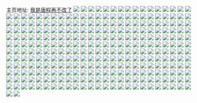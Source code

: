 主页地址: [我是唐程再不改了](https://weibo.com/u/5514640099) 
![](https://wx4.sinaimg.cn/mw2000/0061cRO3gy1h9piobmqa5j30wi0kmtd9.jpg) 
![](https://wx4.sinaimg.cn/mw2000/0061cRO3gy1h9kkwo1rqpj30wi1yc4q4.jpg) 
![](https://wx4.sinaimg.cn/mw2000/0061cRO3gy1h9kkwpfef1j30wi1yc7wh.jpg) 
![](https://wx4.sinaimg.cn/mw2000/0061cRO3gy1h9kkwssroqj30wi1ycb29.jpg) 
![](https://wx4.sinaimg.cn/mw2000/0061cRO3gy1h9kkwvjah7j30wi1ycqv5.jpg) 
![](https://wx4.sinaimg.cn/mw2000/0061cRO3gy1h9hddw8dqmj31ks23pkjm.jpg) 
![](https://wx4.sinaimg.cn/mw2000/0061cRO3gy1h9hddoj4baj30u01sx4a6.jpg) 
![](https://wx4.sinaimg.cn/mw2000/0061cRO3gy1h9hdmxrw3zj30u00u011s.jpg) 
![](https://wx4.sinaimg.cn/mw2000/0061cRO3gy1h9hdf4lhkvj30wd0fcwh7.jpg) 
![](https://wx4.sinaimg.cn/mw2000/0061cRO3gy1h9hdjb6ivwj30sg18cqfw.jpg) 
![](https://wx4.sinaimg.cn/mw2000/0061cRO3gy1h9dz2ouy5mj31sc2dsb2b.jpg) 
![](https://wx4.sinaimg.cn/mw2000/0061cRO3gy1h9dz3hpyswj31l22437wi.jpg) 
![](https://wx4.sinaimg.cn/mw2000/0061cRO3gy1h9dzhb9wccj31l0240b2a.jpg) 
![](https://wx4.sinaimg.cn/mw2000/0061cRO3gy1h9dz9rjt0bj31321g3thp.jpg) 
![](https://wx4.sinaimg.cn/mw2000/0061cRO3gy1h90tmfnw69j30wh1bl4jg.jpg) 
![](https://wx4.sinaimg.cn/mw2000/0061cRO3gy1h90tj1r62hj32c13417wj.jpg) 
![](https://wx4.sinaimg.cn/mw2000/0061cRO3gy1h90tiv2hjfj32dc35s1ky.jpg) 
![](https://wx4.sinaimg.cn/mw2000/0061cRO3gy1h90tjvithzj32102pc7wh.jpg) 
![](https://wx4.sinaimg.cn/mw2000/0061cRO3gy1h8w478fs9zj31kw2dcnpe.jpg) 
![](https://wx4.sinaimg.cn/mw2000/0061cRO3gy1h8w47c90rvj31kw2dckjm.jpg) 
![](https://wx4.sinaimg.cn/mw2000/0061cRO3gy1h8w475g0zmj32c02c07wi.jpg) 
![](https://wx4.sinaimg.cn/mw2000/0061cRO3gy1h8w47kr6i6j32222qqnpd.jpg) 
![](https://wx4.sinaimg.cn/mw2000/0061cRO3gy1h8w482rv42j32c0340npf.jpg) 
![](https://wx4.sinaimg.cn/mw2000/0061cRO3gy1h8w48aci49j31tw2fvnpd.jpg) 
![](https://wx4.sinaimg.cn/mw2000/0061cRO3gy1h8w48eevlej30u00u0k0b.jpg) 
![](https://wx4.sinaimg.cn/mw2000/0061cRO3gy1h8oh96386vj31y02lc1kx.jpg) 
![](https://wx4.sinaimg.cn/mw2000/0061cRO3gy1h8oh9b267aj30wh1c5ncw.jpg) 
![](https://wx4.sinaimg.cn/mw2000/0061cRO3gy1h8oh9aawt2j31fr1x21kx.jpg) 
![](https://wx4.sinaimg.cn/mw2000/0061cRO3gy1h8oh9z1i88j33402c0npd.jpg) 
![](https://wx4.sinaimg.cn/mw2000/0061cRO3gy1h8oh9wcelij32dc35sx6u.jpg) 
![](https://wx4.sinaimg.cn/mw2000/0061cRO3gy1h8oh9x3939j30wh1exn0d.jpg) 
![](https://wx4.sinaimg.cn/mw2000/0061cRO3gy1h8oikzs4m8j30wh1mu0y8.jpg) 
![](https://wx4.sinaimg.cn/mw2000/0061cRO3gy1h8oiqroxt7j31zj2nd1kz.jpg) 
![](https://wx4.sinaimg.cn/mw2000/0061cRO3gy1h8oijfu1x6j32c0340b2a.jpg) 
![](https://wx4.sinaimg.cn/mw2000/0061cRO3gy1h8irao2pl1j30wh0spgor.jpg) 
![](https://wx4.sinaimg.cn/mw2000/0061cRO3gy1h8irb1a9t4j31j02ps7wh.jpg) 
![](https://wx4.sinaimg.cn/mw2000/0061cRO3gy1h8irei4zdrj30u01sxwji.jpg) 
![](https://wx4.sinaimg.cn/mw2000/0061cRO3ly1h8co9pb23tj32c03401kx.jpg) 
![](https://wx4.sinaimg.cn/mw2000/0061cRO3ly1h8co9olmamj31gm26xu0x.jpg) 
![](https://wx4.sinaimg.cn/mw2000/0061cRO3ly1h8co9mtbsyj32dc35snpf.jpg) 
![](https://wx4.sinaimg.cn/mw2000/0061cRO3ly1h8d2v5rwn7j31sc2dsqv5.jpg) 
![](https://wx4.sinaimg.cn/mw2000/0061cRO3ly1h8d2xxic4dj30os12mdij.jpg) 
![](https://wx4.sinaimg.cn/mw2000/0061cRO3ly1h8d316umnnj30sg1a7n3z.jpg) 
![](https://wx4.sinaimg.cn/mw2000/0061cRO3ly1h8d3683k9qj30sg1ngn5o.jpg) 
![](https://wx4.sinaimg.cn/mw2000/0061cRO3ly1h8a9uvdtknj325j2vekjl.jpg) 
![](https://wx4.sinaimg.cn/mw2000/0061cRO3ly1h8a9vg0swpj32462tku0x.jpg) 
![](https://wx4.sinaimg.cn/mw2000/0061cRO3ly1h8a9vik8esj32a331gnph.jpg) 
![](https://wx4.sinaimg.cn/mw2000/0061cRO3ly1h8a9vpnblcj31x92kdb29.jpg) 
![](https://wx4.sinaimg.cn/mw2000/0061cRO3ly1h8a9uub5nqj320m2oux6p.jpg) 
![](https://wx4.sinaimg.cn/mw2000/0061cRO3ly1h8a9vq9pnxj31y82lokjl.jpg) 
![](https://wx4.sinaimg.cn/mw2000/0061cRO3ly1h85y01gbxyj31jo228kjl.jpg) 
![](https://wx4.sinaimg.cn/mw2000/0061cRO3ly1h85y03cxlsj328v2zu4qt.jpg) 
![](https://wx4.sinaimg.cn/mw2000/0061cRO3ly1h85y2k1m6jj32c03407wj.jpg) 
![](https://wx4.sinaimg.cn/mw2000/0061cRO3ly1h85y04mzxjj32c0340b2b.jpg) 
![](https://wx4.sinaimg.cn/mw2000/0061cRO3ly1h810fufg46j30wh17vtg2.jpg) 
![](https://wx4.sinaimg.cn/mw2000/0061cRO3ly1h810grm9gwj30wi1yc7od.jpg) 
![](https://wx4.sinaimg.cn/mw2000/0061cRO3ly1h810jvf188j30wi1ych21.jpg) 
![](https://wx4.sinaimg.cn/mw2000/0061cRO3ly1h810ku400lj30u0140dm1.jpg) 
![](https://wx4.sinaimg.cn/mw2000/0061cRO3ly1h810k57497j32c02c0qv5.jpg) 
![](https://wx4.sinaimg.cn/mw2000/0061cRO3ly1h810qpboqsj30wh0eegn5.jpg) 
![](https://wx4.sinaimg.cn/mw2000/0061cRO3ly1h810o8nkjwj30q81a1q6d.jpg) 
![](https://wx4.sinaimg.cn/mw2000/0061cRO3ly1h81101aeukj30wi0s4784.jpg) 
![](https://wx4.sinaimg.cn/mw2000/0061cRO3ly1h7xl0lgcehj31xy2l9npd.jpg) 
![](https://wx4.sinaimg.cn/mw2000/0061cRO3ly1h7xl0nwca4j31dg1tx1kx.jpg) 
![](https://wx4.sinaimg.cn/mw2000/0061cRO3ly1h7xl0g0c0lj31jj221b29.jpg) 
![](https://wx4.sinaimg.cn/mw2000/0061cRO3ly1h7vr8colfdj32072ohu0x.jpg) 
![](https://wx4.sinaimg.cn/mw2000/0061cRO3ly1h7vr8bw1svj327o2y8b2a.jpg) 
![](https://wx4.sinaimg.cn/mw2000/0061cRO3ly1h7vr89cg48j31zm2nix6p.jpg) 
![](https://wx4.sinaimg.cn/mw2000/0061cRO3ly1h7vr86k2pjj32c0340hdu.jpg) 
![](https://wx4.sinaimg.cn/mw2000/0061cRO3ly1h7vr8a0nwej31qx2bxb29.jpg) 
![](https://wx4.sinaimg.cn/mw2000/0061cRO3ly1h7vr88m57wj32c0340u0y.jpg) 
![](https://wx4.sinaimg.cn/mw2000/0061cRO3ly1h7vr87b6jfj32c0340hdu.jpg) 
![](https://wx4.sinaimg.cn/mw2000/0061cRO3ly1h7vr8ea501j32c0340e84.jpg) 
![](https://wx4.sinaimg.cn/mw2000/0061cRO3ly1h7vr8b4hndj31v02hckjm.jpg) 
![](https://wx4.sinaimg.cn/mw2000/0061cRO3ly1h7tek8ot2sj327b2xre82.jpg) 
![](https://wx4.sinaimg.cn/mw2000/0061cRO3ly1h7tekao3ntj328e2z7hdu.jpg) 
![](https://wx4.sinaimg.cn/mw2000/0061cRO3ly1h7tekcftamj32bz33y1ky.jpg) 
![](https://wx4.sinaimg.cn/mw2000/0061cRO3ly1h7tek710u2j31kx2dcb2a.jpg) 
![](https://wx4.sinaimg.cn/mw2000/0061cRO3ly1h7tekbklhjj31kw23v1ky.jpg) 
![](https://wx4.sinaimg.cn/mw2000/0061cRO3ly1h7tekd6u3jj31kx2dde82.jpg) 
![](https://wx4.sinaimg.cn/mw2000/0061cRO3ly1h7s1pwdd1oj31kx2dc7wi.jpg) 
![](https://wx4.sinaimg.cn/mw2000/0061cRO3ly1h7s1ttb8laj30u0140qaa.jpg) 
![](https://wx4.sinaimg.cn/mw2000/0061cRO3ly1h7s1px66yij31921mq7m2.jpg) 
![](https://wx4.sinaimg.cn/mw2000/0061cRO3ly1h7s1v3c5bdj32c0340e82.jpg) 
![](https://wx4.sinaimg.cn/mw2000/0061cRO3ly1h7s1v6wdrjj32c0340e84.jpg) 
![](https://wx4.sinaimg.cn/mw2000/0061cRO3ly1h7hryljkcej31qq1qpkjl.jpg) 
![](https://wx4.sinaimg.cn/mw2000/0061cRO3ly1h7hrz2j660j30u0140qla.jpg) 
![](https://wx4.sinaimg.cn/mw2000/0061cRO3ly1h7hryyg78fj32dc35se86.jpg) 
![](https://wx4.sinaimg.cn/mw2000/0061cRO3ly1h7hrytstv8j32dc35sx6u.jpg) 
![](https://wx4.sinaimg.cn/mw2000/0061cRO3ly1h7hrylsnb0j30wh0pzgos.jpg) 
![](https://wx4.sinaimg.cn/mw2000/0061cRO3ly1h7hs43soqaj335s35se86.jpg) 
![](https://wx4.sinaimg.cn/mw2000/0061cRO3ly1h7h7rbsoq0j30wh0k8gtp.jpg) 
![](https://wx4.sinaimg.cn/mw2000/0061cRO3ly1h77hkuihb3j30v90tzdix.jpg) 
![](https://wx4.sinaimg.cn/mw2000/0061cRO3ly1h766f5bgdtj32c0340npf.jpg) 
![](https://wx4.sinaimg.cn/mw2000/0061cRO3ly1h766etas0dj32c033zb2c.jpg) 
![](https://wx4.sinaimg.cn/mw2000/0061cRO3ly1h766ewph9dj31kx2ddk1e.jpg) 
![](https://wx4.sinaimg.cn/mw2000/0061cRO3ly1h7664aj7hej31kw2dce82.jpg) 
![](https://wx4.sinaimg.cn/mw2000/0061cRO3ly1h72axjqambj30u0182woh.jpg) 
![](https://wx4.sinaimg.cn/mw2000/0061cRO3ly1h72axjzw01j30pu160gm0.jpg) 
![](https://wx4.sinaimg.cn/mw2000/0061cRO3ly1h72bdj3ud2j30u0140jyj.jpg) 
![](https://wx4.sinaimg.cn/mw2000/0061cRO3ly1h72ay38dv0j30u00u0aif.jpg) 
![](https://wx4.sinaimg.cn/mw2000/0061cRO3ly1h72b9qph7pj30u00u0wg2.jpg) 
![](https://wx4.sinaimg.cn/mw2000/0061cRO3ly1h72b2up7dzj30vi0u0410.jpg) 
![](https://wx4.sinaimg.cn/mw2000/0061cRO3ly1h70e0vn99rj30u018jdhw.jpg) 
![](https://wx4.sinaimg.cn/mw2000/0061cRO3ly1h70e0w2lk7j30u0190n1r.jpg) 
![](https://wx4.sinaimg.cn/mw2000/0061cRO3ly1h70e0wp0bnj30u013zqaw.jpg) 
![](https://wx4.sinaimg.cn/mw2000/0061cRO3ly1h70e0x3e7dj30u0140dno.jpg) 
![](https://wx4.sinaimg.cn/mw2000/0061cRO3gy1h6y5nxgmekj30go0go0uo.jpg) 
![](https://wx4.sinaimg.cn/mw2000/0061cRO3ly1h6via4ly9lj30u01400zl.jpg) 
![](https://wx4.sinaimg.cn/mw2000/0061cRO3ly1h6via6hsowj30u0140q8t.jpg) 
![](https://wx4.sinaimg.cn/mw2000/0061cRO3ly1h6via5vu55j30u0140aj6.jpg) 
![](https://wx4.sinaimg.cn/mw2000/0061cRO3ly1h6via99vowj30u01407eh.jpg) 
![](https://wx4.sinaimg.cn/mw2000/0061cRO3ly1h6ox5hz3vjj32c0340b2d.jpg) 
![](https://wx4.sinaimg.cn/mw2000/0061cRO3ly1h6ox5kln0xj32c0340b29.jpg) 
![](https://wx4.sinaimg.cn/mw2000/0061cRO3ly1h6ox5fgf4gj31kw23uhdt.jpg) 
![](https://wx4.sinaimg.cn/mw2000/0061cRO3ly1h6ovvsdjsdj30wg0z0tf6.jpg) 
![](https://wx4.sinaimg.cn/mw2000/0061cRO3ly1h6ooycli17j31sc2dse82.jpg) 
![](https://wx4.sinaimg.cn/mw2000/0061cRO3ly1h6nq8m6z0hj326r2x0b2b.jpg) 
![](https://wx4.sinaimg.cn/mw2000/0061cRO3ly1h6nq8nvvaij31kw2dcqv6.jpg) 
![](https://wx4.sinaimg.cn/mw2000/0061cRO3ly1h6nxu74autj316l1kse81.jpg) 
![](https://wx4.sinaimg.cn/mw2000/0061cRO3ly1h6nxu8yu82j31am1q67w1.jpg) 
![](https://wx4.sinaimg.cn/mw2000/0061cRO3ly1h6hylxnfaej32c0340x6p.jpg) 
![](https://wx4.sinaimg.cn/mw2000/0061cRO3ly1h6hym12iinj30wh1cancx.jpg) 
![](https://wx4.sinaimg.cn/mw2000/0061cRO3gy1h6k0wwuc4mj30wg1c0h51.jpg) 
![](https://wx4.sinaimg.cn/mw2000/0061cRO3gy1h6k0wxcn6wj30wh1cawxs.jpg) 
![](https://wx4.sinaimg.cn/mw2000/0061cRO3gy1h6k0xiuxldj30wh1ce4lm.jpg) 
![](https://wx4.sinaimg.cn/mw2000/0061cRO3gy1h6hpjvant9j30qm0ex77a.jpg) 
![](https://wx4.sinaimg.cn/mw2000/0061cRO3ly1h6c9npg0urj30sn17zgqe.jpg) 
![](https://wx4.sinaimg.cn/mw2000/0061cRO3ly1h6brqci3lfj31kw2dchdt.jpg) 
![](https://wx4.sinaimg.cn/mw2000/0061cRO3ly1h6brqfkd54j31xm2kuu0x.jpg) 
![](https://wx4.sinaimg.cn/mw2000/0061cRO3ly1h6bryh3sfnj31wb2j377i.jpg) 
![](https://wx4.sinaimg.cn/mw2000/0061cRO3ly1h6brqgtpkyj31ty2fy7wi.jpg) 
![](https://wx4.sinaimg.cn/mw2000/0061cRO3ly1h6brqt7es2j32c0340b29.jpg) 
![](https://wx4.sinaimg.cn/mw2000/0061cRO3ly1h6bs8rx3wej31kw23ugxt.jpg) 
![](https://wx4.sinaimg.cn/mw2000/0061cRO3ly1h6brtpp3z0j30wh15cwko.jpg) 
![](https://wx4.sinaimg.cn/mw2000/0061cRO3ly1h6aycftwe8j31bj1rdtv2.jpg) 
![](https://wx4.sinaimg.cn/mw2000/0061cRO3ly1h69wqkzmj2j32c02c0qv6.jpg) 
![](https://wx4.sinaimg.cn/mw2000/0061cRO3ly1h69wq4jlpyj32c0340hdv.jpg) 
![](https://wx4.sinaimg.cn/mw2000/0061cRO3ly1h69wq19r41j32c0340q96.jpg) 
![](https://wx4.sinaimg.cn/mw2000/0061cRO3ly1h69sdxxq6xj309g09jmxb.jpg) 
![](https://wx4.sinaimg.cn/mw2000/0061cRO3ly1h688pakt4nj30qp09rt9o.jpg) 
![](https://wx4.sinaimg.cn/mw2000/0061cRO3ly1h66a3ez4qxj31oe28jgtu.jpg) 
![](https://wx4.sinaimg.cn/mw2000/0061cRO3ly1h66a3g5e5lj31jk266wk3.jpg) 
![](https://wx4.sinaimg.cn/mw2000/0061cRO3ly1h66a7ej7wcj32c0340ahw.jpg) 
![](https://wx4.sinaimg.cn/mw2000/0061cRO3ly1h61q58kbbcj32c0340e81.jpg) 
![](https://wx4.sinaimg.cn/mw2000/0061cRO3ly1h61q5cx18rj310j1cp4qp.jpg) 
![](https://wx4.sinaimg.cn/mw2000/0061cRO3ly1h606pu78q7j30wh09jdh8.jpg) 
![](https://wx4.sinaimg.cn/mw2000/0061cRO3ly1h5yd9wio6aj31l62594pr.jpg) 
![](https://wx4.sinaimg.cn/mw2000/0061cRO3ly1h5ydh19gtzj30u01sx0vz.jpg) 
![](https://wx4.sinaimg.cn/mw2000/0061cRO3ly1h5yd9x6v03j30u00u0q5n.jpg) 
![](https://wx4.sinaimg.cn/mw2000/0061cRO3gy1h5jbfhic15j312u1ma7wh.jpg) 
![](https://wx4.sinaimg.cn/mw2000/0061cRO3gy1h5jbfjsfetj31xx2runpe.jpg) 
![](https://wx4.sinaimg.cn/mw2000/0061cRO3gy1h5i0uyqmgoj30wi1ych61.jpg) 
![](https://wx4.sinaimg.cn/mw2000/0061cRO3gy1h5gylfyb32j31sc1scu0x.jpg) 
![](https://wx4.sinaimg.cn/mw2000/0061cRO3gy1h5gypquhk8j31sa1saqv5.jpg) 
![](https://wx4.sinaimg.cn/mw2000/0061cRO3gy1h5gylhocplj31sa1sa7wh.jpg) 
![](https://wx4.sinaimg.cn/mw2000/0061cRO3gy1h5gysfsleqj30wh0hh79s.jpg) 
![](https://wx4.sinaimg.cn/mw2000/0061cRO3gy1h5gysfav9nj30sg2q1dm5.jpg) 
![](https://wx4.sinaimg.cn/mw2000/0061cRO3gy1h5flv13dw0j31kw2ddhdu.jpg) 
![](https://wx4.sinaimg.cn/mw2000/0061cRO3gy1h5flv2lijpj31kw2ddhdu.jpg) 
![](https://wx4.sinaimg.cn/mw2000/0061cRO3gy1h5fluz8aamj31ag1xohdt.jpg) 
![](https://wx4.sinaimg.cn/mw2000/0061cRO3gy1h5flv3yrqhj31kw2ddqv6.jpg) 
![](https://wx4.sinaimg.cn/mw2000/0061cRO3gy1h58pw3wlcuj30wg0xh79h.jpg) 
![](https://wx4.sinaimg.cn/mw2000/0061cRO3gy1h50cswr3vtj30wo17k14w.jpg) 
![](https://wx4.sinaimg.cn/mw2000/0061cRO3gy1h50cszsimvj315d21jhdt.jpg) 
![](https://wx4.sinaimg.cn/mw2000/0061cRO3gy1h50ctdp7k0j32c0340x6q.jpg) 
![](https://wx4.sinaimg.cn/mw2000/0061cRO3gy1h50cz8a2rsj30z21qb4qp.jpg) 
![](https://wx4.sinaimg.cn/mw2000/0061cRO3gy1h50d3ldebnj32bc2bcb2a.jpg) 
![](https://wx4.sinaimg.cn/mw2000/0061cRO3gy1h4v2nuob2dj31kw2dcnpe.jpg) 
![](https://wx4.sinaimg.cn/mw2000/0061cRO3gy1h4v2ntcumqj31kw2ddhdu.jpg) 
![](https://wx4.sinaimg.cn/mw2000/0061cRO3gy1h4v2nvu313j31kw2dcb2a.jpg) 
![](https://wx4.sinaimg.cn/mw2000/0061cRO3gy1h4v2ns41vaj31j721l1kz.jpg) 
![](https://wx4.sinaimg.cn/mw2000/0061cRO3gy1h4v6cyuzb7j31gm1y5kgs.jpg) 
![](https://wx4.sinaimg.cn/mw2000/0061cRO3gy1h4v6czbgduj30wh0fsace.jpg) 
![](https://wx4.sinaimg.cn/mw2000/0061cRO3gy1h4smrbxvshj31kw2dce82.jpg) 
![](https://wx4.sinaimg.cn/mw2000/0061cRO3gy1h4smrdqq0hj31ie29l1ky.jpg) 
![](https://wx4.sinaimg.cn/mw2000/0061cRO3gy1h4smrg8nuyj31kw2dd7wi.jpg) 
![](https://wx4.sinaimg.cn/mw2000/0061cRO3gy1h4smriwz86j32c033z4qq.jpg) 
![](https://wx4.sinaimg.cn/mw2000/0061cRO3gy1h4smx4sy03j31sc1scqv5.jpg) 
![](https://wx4.sinaimg.cn/mw2000/0061cRO3gy1h4snan3nptj32c0340u11.jpg) 
![](https://wx4.sinaimg.cn/mw2000/0061cRO3gy1h4s6n6d4kfj30u01sxn99.jpg) 
![](https://wx4.sinaimg.cn/mw2000/0061cRO3gy1h4qcq3vhilj31m425ib2a.jpg) 
![](https://wx4.sinaimg.cn/mw2000/0061cRO3gy1h4qbxrkvcuj32by33yb2b.jpg) 
![](https://wx4.sinaimg.cn/mw2000/0061cRO3gy1h4qbxu4mmnj32ac2uyx6p.jpg) 
![](https://wx4.sinaimg.cn/mw2000/0061cRO3gy1h4qbzaq5npj30wi1yc4qp.jpg) 
![](https://wx4.sinaimg.cn/mw2000/0061cRO3gy1h4oulcfqnrj32862yxkjm.jpg) 
![](https://wx4.sinaimg.cn/mw2000/0061cRO3gy1h4oulh9c41j31xb2kfkjl.jpg) 
![](https://wx4.sinaimg.cn/mw2000/0061cRO3gy1h4ould3br3j30u00x8tjj.jpg) 
![](https://wx4.sinaimg.cn/mw2000/0061cRO3gy1h4ounkar6jj31sc2ds4qq.jpg) 
![](https://wx4.sinaimg.cn/mw2000/0061cRO3gy1h4myrxaffjj33402c0qv6.jpg) 
![](https://wx4.sinaimg.cn/mw2000/0061cRO3gy1h4myryyubzj32322s31ky.jpg) 
![](https://wx4.sinaimg.cn/mw2000/0061cRO3gy1h4mys0gmpij32c02fkb2a.jpg) 
![](https://wx4.sinaimg.cn/mw2000/0061cRO3gy1h4mwfr0p80j30u00u041c.jpg) 
![](https://wx4.sinaimg.cn/mw2000/0061cRO3gy1h4knwremcpj30wi1yckjl.jpg) 
![](https://wx4.sinaimg.cn/mw2000/0061cRO3gy1h4knwth5wyj30wi1ychdt.jpg) 
![](https://wx4.sinaimg.cn/mw2000/0061cRO3gy1h4knwpg4fdj30wi1ychdt.jpg) 
![](https://wx4.sinaimg.cn/mw2000/0061cRO3gy1h4ewrijy1wj31o62887vl.jpg) 
![](https://wx4.sinaimg.cn/mw2000/0061cRO3gy1h4ewcnwcmlj32c0340hdt.jpg) 
![](https://wx4.sinaimg.cn/mw2000/0061cRO3gy1h4ewvzx07jj32c03407wi.jpg) 
![](https://wx4.sinaimg.cn/mw2000/0061cRO3gy1h4eualwa50j32c0340qv6.jpg) 
![](https://wx4.sinaimg.cn/mw2000/0061cRO3gy1h4euaj809bj32c03407wi.jpg) 
![](https://wx4.sinaimg.cn/mw2000/0061cRO3gy1h4euanxiqzj32c0340b2a.jpg) 
![](https://wx4.sinaimg.cn/mw2000/0061cRO3gy1h4dvv4v9qkj30ck082q3b.jpg) 
![](https://wx4.sinaimg.cn/mw2000/0061cRO3gy1h4cj1qr9c0j30go0f20u7.jpg) 
![](https://wx4.sinaimg.cn/mw2000/0061cRO3gy1h4a7l9xfsgj31nc274hdt.jpg) 
![](https://wx4.sinaimg.cn/mw2000/0061cRO3gy1h4a7lfasdjj32632w5qv5.jpg) 
![](https://wx4.sinaimg.cn/mw2000/0061cRO3gy1h493qchlpxj30jg0j6dgm.jpg) 
![](https://wx4.sinaimg.cn/mw2000/0061cRO3gy1h46vss3t4jj32c03401ky.jpg) 
![](https://wx4.sinaimg.cn/mw2000/0061cRO3gy1h46vsy40x1j32c03404qq.jpg) 
![](https://wx4.sinaimg.cn/mw2000/0061cRO3gy1h46vt4v9gej30wg16wwne.jpg) 
![](https://wx4.sinaimg.cn/mw2000/0061cRO3gy1h46vt43n7sj30wi1cr1kx.jpg) 
![](https://wx4.sinaimg.cn/mw2000/0061cRO3gy1h46vt0dbodj30sg190ass.jpg) 
![](https://wx4.sinaimg.cn/mw2000/0061cRO3gy1h46vt2awbej30wi1cr1kx.jpg) 
![](https://wx4.sinaimg.cn/mw2000/0061cRO3gy1h46si3nuw5j32c03401l1.jpg) 
![](https://wx4.sinaimg.cn/mw2000/0061cRO3gy1h45ruqojumj31kw2ddhdu.jpg) 
![](https://wx4.sinaimg.cn/mw2000/0061cRO3gy1h45rjvcypjj31kw2dcqv5.jpg) 
![](https://wx4.sinaimg.cn/mw2000/0061cRO3gy1h45rnf2o90j31kw2dcu0x.jpg) 
![](https://wx4.sinaimg.cn/mw2000/0061cRO3gy1h45cefwqhgj32dc1kwqv5.jpg) 
![](https://wx4.sinaimg.cn/mw2000/0061cRO3gy1h45cedgqisj32dc1kwkjl.jpg) 
![](https://wx4.sinaimg.cn/mw2000/0061cRO3gy1h45cesbz3aj31kw2dd1ky.jpg) 
![](https://wx4.sinaimg.cn/mw2000/0061cRO3gy1h45ceqqxivj31kw2ddu0y.jpg) 
![](https://wx4.sinaimg.cn/mw2000/0061cRO3gy1h45cfapycnj31kw2ddqv6.jpg) 
![](https://wx4.sinaimg.cn/mw2000/0061cRO3gy1h43ejh9d0wj30wh0nh424.jpg) 
![](https://wx4.sinaimg.cn/mw2000/0061cRO3gy1h40vv1hoo5j32c0340e82.jpg) 
![](https://wx4.sinaimg.cn/mw2000/0061cRO3gy1h40vv96oydj31kw2dce82.jpg) 
![](https://wx4.sinaimg.cn/mw2000/0061cRO3gy1h3o1z7xm8uj321v1yd1kx.jpg) 
![](https://wx4.sinaimg.cn/mw2000/0061cRO3gy1h3o1z91bp8j30sg2zehcp.jpg) 
![](https://wx4.sinaimg.cn/mw2000/0061cRO3gy1h3o1z9neuuj30lq0eh7am.jpg) 
![](https://wx4.sinaimg.cn/mw2000/0061cRO3gy1h3o207t8akj31kw2dcqv7.jpg) 
![](https://wx4.sinaimg.cn/mw2000/0061cRO3gy1h3ltj6nfl7j30u00u0dmw.jpg) 
![](https://wx4.sinaimg.cn/mw2000/0061cRO3gy1h3kxvohvhwj30u010645s.jpg) 
![](https://wx4.sinaimg.cn/mw2000/0061cRO3gy1h3jny90lyjj30wi0oltb3.jpg) 
![](https://wx4.sinaimg.cn/mw2000/0061cRO3gy1h38v2j6ii0j30u00u142s.jpg) 
![](https://wx4.sinaimg.cn/mw2000/0061cRO3gy1h37z2z9qgij31sc2ds7wj.jpg) 
![](https://wx4.sinaimg.cn/mw2000/0061cRO3gy1h37z2xaklwj32c0340qv8.jpg) 
![](https://wx4.sinaimg.cn/mw2000/0061cRO3gy1h37z3jtnuzj31m225fu0x.jpg) 
![](https://wx4.sinaimg.cn/mw2000/0061cRO3gy1h34hu8binbj30cg08jjro.jpg) 
![](https://wx4.sinaimg.cn/mw2000/0061cRO3gy1h2yq2udf9yj30zk0f513w.jpg) 
![](https://wx4.sinaimg.cn/mw2000/0061cRO3gy1h2xl0ok0lfj31sc2ds4qq.jpg) 
![](https://wx4.sinaimg.cn/mw2000/0061cRO3gy1h2xl0s0t1zj32c0340e84.jpg) 
![](https://wx4.sinaimg.cn/mw2000/0061cRO3gy1h2xl0wmescj32c0340hdv.jpg) 
![](https://wx4.sinaimg.cn/mw2000/0061cRO3gy1h2xl0y4zaqj31c01rc7wh.jpg) 
![](https://wx4.sinaimg.cn/mw2000/0061cRO3gy1h2xl11p6awj31kw2dcu0y.jpg) 
![](https://wx4.sinaimg.cn/mw2000/0061cRO3gy1h2xl14xinxj326g2wm4qr.jpg) 
![](https://wx4.sinaimg.cn/mw2000/0061cRO3gy1h2xl77m62pj31qz2dqx6p.jpg) 
![](https://wx4.sinaimg.cn/mw2000/0061cRO3gy1h2xl7a5xijj31o0280x6p.jpg) 
![](https://wx4.sinaimg.cn/mw2000/0061cRO3gy1h2xl75rq73j30wg16ln5d.jpg) 
![](https://wx4.sinaimg.cn/mw2000/0061cRO3gy1h2uac7zpioj30sg0sgn0r.jpg) 
![](https://wx4.sinaimg.cn/mw2000/0061cRO3gy1h2qfvanxfbj312k1lvaz0.jpg) 
![](https://wx4.sinaimg.cn/mw2000/0061cRO3gy1h2qfvkvhlcj31ii2a6b29.jpg) 
![](https://wx4.sinaimg.cn/mw2000/0061cRO3gy1h2qfvhik66j31bx1zwb29.jpg) 
![](https://wx4.sinaimg.cn/mw2000/0061cRO3gy1h2qfvfoz1hj31d521qb29.jpg) 
![](https://wx4.sinaimg.cn/mw2000/0061cRO3gy1h2qfvjm9wcj31hg286qv5.jpg) 
![](https://wx4.sinaimg.cn/mw2000/0061cRO3gy1h2qg5g7oyyj31001mctpq.jpg) 
![](https://wx4.sinaimg.cn/mw2000/0061cRO3gy1h2odmyenx8j31hg286qv5.jpg) 
![](https://wx4.sinaimg.cn/mw2000/0061cRO3gy1h2n78jr281j30hs0go0vs.jpg) 
![](https://wx4.sinaimg.cn/mw2000/0061cRO3gy1h2m51ujpwpj32c03401ky.jpg) 
![](https://wx4.sinaimg.cn/mw2000/0061cRO3gy1h2m4ynplcuj31za2n1b29.jpg) 
![](https://wx4.sinaimg.cn/mw2000/0061cRO3gy1h2mn62l693j323l2f3hdt.jpg) 
![](https://wx4.sinaimg.cn/mw2000/0061cRO3gy1h2jhq0mjywj30rk0kojvo.jpg) 
![](https://wx4.sinaimg.cn/mw2000/0061cRO3gy1h2g6xhf0oij30u00u0dkd.jpg) 
![](https://wx4.sinaimg.cn/mw2000/0061cRO3gy1h2f1wkv6e2j30wg140thn.jpg) 
![](https://wx4.sinaimg.cn/mw2000/0061cRO3gy1h2f1wlg813j30wg1hz7a9.jpg) 
![](https://wx4.sinaimg.cn/mw2000/0061cRO3gy1h2dfefe2ajj30j60eojss.jpg) 
![](https://wx4.sinaimg.cn/mw2000/0061cRO3gy1h2afkmv1ypj30s40ij79k.jpg) 
![](https://wx4.sinaimg.cn/mw2000/0061cRO3gy1h29fx5z8mtj30wh0hqae2.jpg) 
![](https://wx4.sinaimg.cn/mw2000/0061cRO3gy1h29fx4xqmtj30wh0i1q6q.jpg) 
![](https://wx4.sinaimg.cn/mw2000/0061cRO3gy1h29fx7l9xxj30wg10jgtc.jpg) 
![](https://wx4.sinaimg.cn/mw2000/0061cRO3gy1h29fx8hqf3j30sg1eyn33.jpg) 
![](https://wx4.sinaimg.cn/mw2000/0061cRO3gy1h1zvnk3dv1j30w416uwop.jpg) 
![](https://wx4.sinaimg.cn/mw2000/0061cRO3gy1h1xski5f3mj31k9230e81.jpg) 
![](https://wx4.sinaimg.cn/mw2000/0061cRO3gy1h1xmea7ep3j30wh0ebjua.jpg) 
![](https://wx4.sinaimg.cn/mw2000/0061cRO3gy1h1qbv0oc1hj30wi1j9ao7.jpg) 
![](https://wx4.sinaimg.cn/mw2000/0061cRO3gy1h1qbv05ef9j30wi1iuk4m.jpg) 
![](https://wx4.sinaimg.cn/mw2000/0061cRO3gy1h1m2l6r80hj30k00b8gmm.jpg) 
![](https://wx4.sinaimg.cn/mw2000/0061cRO3gy1h1ghd2zrvrj30go41uq5m.jpg) 
![](https://wx4.sinaimg.cn/mw2000/0061cRO3gy1h1g08x8l8dj30he0mk74y.jpg) 
![](https://wx4.sinaimg.cn/mw2000/0061cRO3gy1h1f51ntkdmj30u00u0af1.jpg) 
![](https://wx4.sinaimg.cn/mw2000/0061cRO3gy1h1cytaph2nj31o0280toq.jpg) 
![](https://wx4.sinaimg.cn/mw2000/0061cRO3gy1h1cyta7698j32c033yb29.jpg) 
![](https://wx4.sinaimg.cn/mw2000/0061cRO3gy1h1cytbdp9pj31o0280nby.jpg) 
![](https://wx4.sinaimg.cn/mw2000/0061cRO3gy1h1cz2joacgj31kz23z1kx.jpg) 
![](https://wx4.sinaimg.cn/mw2000/0061cRO3gy1h1by23fe9cj30u01400wz.jpg) 
![](https://wx4.sinaimg.cn/mw2000/0061cRO3gy1h1bwm1769hj30wh14r42t.jpg) 
![](https://wx4.sinaimg.cn/mw2000/0061cRO3gy1h194c7cbidj30u00u0n0b.jpg) 
![](https://wx4.sinaimg.cn/mw2000/0061cRO3gy1h18b163atuj306o06ojrm.jpg) 
![](https://wx4.sinaimg.cn/mw2000/0061cRO3gy1h14qifprjij30sg1uxgyh.jpg) 
![](https://wx4.sinaimg.cn/mw2000/0061cRO3gy1h14gm4od7oj30i40i33zz.jpg) 
![](https://wx4.sinaimg.cn/mw2000/0061cRO3gy1h13rn0ehhkj30u00u0whl.jpg) 
![](https://wx4.sinaimg.cn/mw2000/0061cRO3gy1h133lmj7hoj320k2oqb29.jpg) 
![](https://wx4.sinaimg.cn/mw2000/0061cRO3gy1h12ka83njmj30wh1paao4.jpg) 
![](https://wx4.sinaimg.cn/mw2000/0061cRO3gy1h12k8x53e3j30u01sxth6.jpg) 
![](https://wx4.sinaimg.cn/mw2000/0061cRO3gy1h12k8ucw9sj30u01sxgvd.jpg) 
